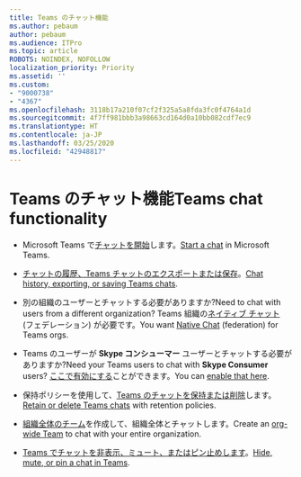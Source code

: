 ```yaml
---
title: Teams のチャット機能
ms.author: pebaum
author: pebaum
ms.audience: ITPro
ms.topic: article
ROBOTS: NOINDEX, NOFOLLOW
localization_priority: Priority
ms.assetid: ''
ms.custom:
- "9000738"
- "4367"
ms.openlocfilehash: 3118b17a210f07cf2f325a5a8fda3fc0f4764a1d
ms.sourcegitcommit: 4f7ff981bbb3a98663cd164d0a10bb082cdf7ec9
ms.translationtype: HT
ms.contentlocale: ja-JP
ms.lasthandoff: 03/25/2020
ms.locfileid: "42948817"
---
```

# <a name="teams-chat-functionality"></a><span data-ttu-id="88e68-102">Teams のチャット機能</span><span class="sxs-lookup"><span data-stu-id="88e68-102">Teams chat functionality</span></span>

- <span data-ttu-id="88e68-103">Microsoft Teams で[チャットを開始](https://support.office.com/article/start-a-chat-in-teams-0c71b32b-c050-4930-a887-5afbe742b3d8)します。</span><span class="sxs-lookup"><span data-stu-id="88e68-103">[Start a chat](https://support.office.com/article/start-a-chat-in-teams-0c71b32b-c050-4930-a887-5afbe742b3d8) in Microsoft Teams.</span></span>

- <span data-ttu-id="88e68-104">[チャットの履歴、Teams チャットのエクスポートまたは保存](https://docs.microsoft.com/alchemyinsights/chat-history-in-microsoft-teams)。</span><span class="sxs-lookup"><span data-stu-id="88e68-104">[Chat history, exporting, or saving Teams chats](https://docs.microsoft.com/alchemyinsights/chat-history-in-microsoft-teams).</span></span>

- <span data-ttu-id="88e68-105">別の組織のユーザーとチャットする必要がありますか?</span><span class="sxs-lookup"><span data-stu-id="88e68-105">Need to chat with users from a different organization?</span></span> <span data-ttu-id="88e68-106">Teams 組織の[ネイティブ チャット](https://docs.microsoft.com/microsoftteams/native-chat-for-external-users) (フェデレーション) が必要です。</span><span class="sxs-lookup"><span data-stu-id="88e68-106">You want [Native Chat](https://docs.microsoft.com/microsoftteams/native-chat-for-external-users) (federation) for Teams orgs.</span></span>

- <span data-ttu-id="88e68-107">Teams のユーザーが **Skype コンシューマー** ユーザーとチャットする必要がありますか?</span><span class="sxs-lookup"><span data-stu-id="88e68-107">Need your Teams users to chat with **Skype Consumer** users?</span></span> <span data-ttu-id="88e68-108">[ここで有効にする](https://docs.microsoft.com/microsoftteams/manage-external-access#step-1---enable-your-organization-to-communicate-with-another-teams-organization)ことができます。</span><span class="sxs-lookup"><span data-stu-id="88e68-108">You can [enable that here](https://docs.microsoft.com/microsoftteams/manage-external-access#step-1---enable-your-organization-to-communicate-with-another-teams-organization).</span></span> 

- <span data-ttu-id="88e68-109">保持ポリシーを使用して、[Teams のチャットを保持または削除](https://docs.microsoft.com/microsoftteams/retention-policies)します。</span><span class="sxs-lookup"><span data-stu-id="88e68-109">[Retain or delete Teams chats](https://docs.microsoft.com/microsoftteams/retention-policies) with retention policies.</span></span>

- <span data-ttu-id="88e68-110">[組織全体のチーム](https://docs.microsoft.com/microsoftteams/create-an-org-wide-team)を作成して、組織全体とチャットします。</span><span class="sxs-lookup"><span data-stu-id="88e68-110">Create an [org-wide Team](https://docs.microsoft.com/microsoftteams/create-an-org-wide-team) to chat with your entire organization.</span></span>

- <span data-ttu-id="88e68-111">[Teams でチャットを非表示、ミュート、またはピン止めします](https://support.office.com/article/hide-mute-or-pin-a-chat-in-teams-9aee02ef-713d-495b-8a73-9762d8e4b066)。</span><span class="sxs-lookup"><span data-stu-id="88e68-111">[Hide, mute, or pin a chat in Teams](https://support.office.com/article/hide-mute-or-pin-a-chat-in-teams-9aee02ef-713d-495b-8a73-9762d8e4b066).</span></span>
